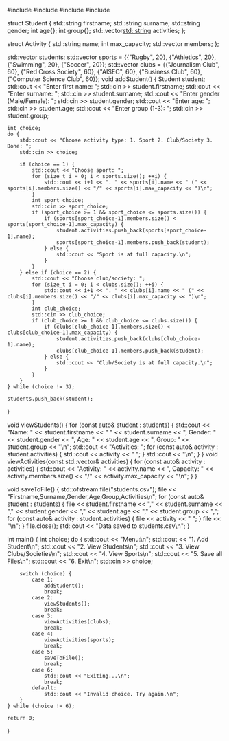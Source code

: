 #include <iostream>
#include <vector>
#include <string>
#include <fstream>

struct Student {
    std::string firstname;
    std::string surname;
    std::string gender;
    int age{};
    int group{};
    std::vector<std::string> activities;
};

struct Activity {
    std::string name;
    int max_capacity;
    std::vector<Student> members;
};

std::vector<Student> students;
std::vector<Activity> sports = {{"Rugby", 20}, {"Athletics", 20}, {"Swimming", 20}, {"Soccer", 20}};
std::vector<Activity> clubs = {{"Journalism Club", 60}, {"Red Cross Society", 60}, {"AISEC", 60}, {"Business Club", 60}, {"Computer Science Club", 60}};
void addStudent() {
    Student student;
    std::cout << "Enter first name: ";
    std::cin >> student.firstname;
    std::cout << "Enter surname: ";
    std::cin >> student.surname;
    std::cout << "Enter gender (Male/Female): ";
    std::cin >> student.gender;
    std::cout << "Enter age: ";
    std::cin >> student.age;
    std::cout << "Enter group (1-3): ";
    std::cin >> student.group;

    int choice;
    do {
        std::cout << "Choose activity type: 1. Sport 2. Club/Society 3. Done: ";
        std::cin >> choice;

        if (choice == 1) {
            std::cout << "Choose sport: ";
            for (size_t i = 0; i < sports.size(); ++i) {
                std::cout << i+1 << ". " << sports[i].name << " (" << sports[i].members.size() << "/" << sports[i].max_capacity << ")\n";
            }
            int sport_choice;
            std::cin >> sport_choice;
            if (sport_choice >= 1 && sport_choice <= sports.size()) {
                if (sports[sport_choice-1].members.size() < sports[sport_choice-1].max_capacity) {
                    student.activities.push_back(sports[sport_choice-1].name);
                    sports[sport_choice-1].members.push_back(student);
                } else {
                    std::cout << "Sport is at full capacity.\n";
                }
            }
        } else if (choice == 2) {
            std::cout << "Choose club/society: ";
            for (size_t i = 0; i < clubs.size(); ++i) {
                std::cout << i+1 << ". " << clubs[i].name << " (" << clubs[i].members.size() << "/" << clubs[i].max_capacity << ")\n";
            }
            int club_choice;
            std::cin >> club_choice;
            if (club_choice >= 1 && club_choice <= clubs.size()) {
                if (clubs[club_choice-1].members.size() < clubs[club_choice-1].max_capacity) {
                    student.activities.push_back(clubs[club_choice-1].name);
                    clubs[club_choice-1].members.push_back(student);
                } else {
                    std::cout << "Club/Society is at full capacity.\n";
                }
            }
        }
    } while (choice != 3);

    students.push_back(student);
}
    

void viewStudents() {
    for (const auto& student : students) {
        std::cout << "Name: " << student.firstname << " " << student.surname << ", Gender: " << student.gender << ", Age: " << student.age << ", Group: " << student.group << "\n";
        std::cout << "Activities: ";
        for (const auto& activity : student.activities) {
            std::cout << activity << " ";
        }
        std::cout << "\n";
    }
}
void viewActivities(const std::vector<Activity>& activities) {
    for (const auto& activity : activities) {
        std::cout << "Activity: " << activity.name << ", Capacity: " << activity.members.size() << "/" << activity.max_capacity << "\n";
    }
}

void saveToFile() {
    std::ofstream file("students.csv");
    file << "Firstname,Surname,Gender,Age,Group,Activities\n";
    for (const auto& student : students) {
        file << student.firstname << "," << student.surname << "," << student.gender << "," << student.age << "," << student.group << ",";
        for (const auto& activity : student.activities) {
            file << activity << " ";
        }
        file << "\n";
    }
    file.close();
    std::cout << "Data saved to students.csv\n";
}

int main() {
    int choice;
    do {
        std::cout << "Menu:\n";
        std::cout << "1. Add Student\n";
        std::cout << "2. View Students\n";
        std::cout << "3. View Clubs/Societies\n";
        std::cout << "4. View Sports\n";
        std::cout << "5. Save all Files\n";
        std::cout << "6. Exit\n";
        std::cin >> choice;

        switch (choice) {
            case 1:
                addStudent();
                break;
            case 2:
                viewStudents();
                break;
            case 3:
                viewActivities(clubs);
                break;
            case 4:
                viewActivities(sports);
                break;
            case 5:
                saveToFile();
                break;
            case 6:
                std::cout << "Exiting...\n";
                break;
            default:
                std::cout << "Invalid choice. Try again.\n";
        }
    } while (choice != 6);

    return 0;
}
